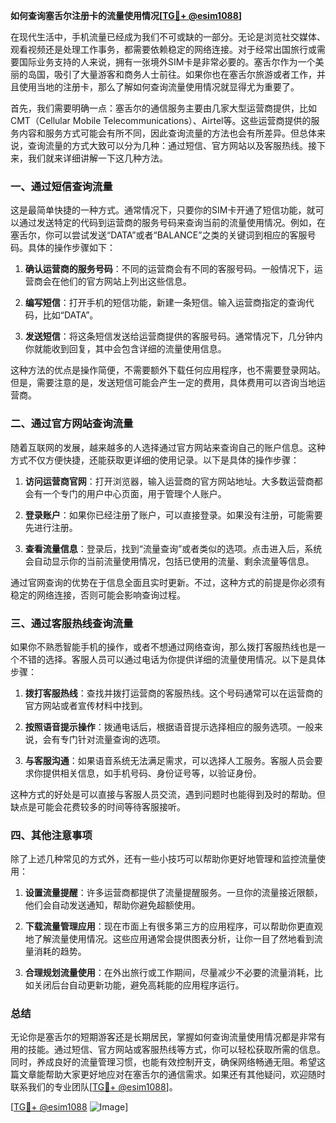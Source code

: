**如何查询塞舌尔注册卡的流量使用情况[[TG💪+ @esim1088](https://t.me/s/esim1088)]**

在现代生活中，手机流量已经成为我们不可或缺的一部分。无论是浏览社交媒体、观看视频还是处理工作事务，都需要依赖稳定的网络连接。对于经常出国旅行或需要国际业务支持的人来说，拥有一张境外SIM卡是非常必要的。塞舌尔作为一个美丽的岛国，吸引了大量游客和商务人士前往。如果你也在塞舌尔旅游或者工作，并且使用当地的注册卡，那么了解如何查询流量使用情况就显得尤为重要了。

首先，我们需要明确一点：塞舌尔的通信服务主要由几家大型运营商提供，比如CMT（Cellular Mobile Telecommunications）、Airtel等。这些运营商提供的服务内容和服务方式可能会有所不同，因此查询流量的方法也会有所差异。但总体来说，查询流量的方式大致可以分为几种：通过短信、官方网站以及客服热线。接下来，我们就来详细讲解一下这几种方法。

### 一、通过短信查询流量

这是最简单快捷的一种方式。通常情况下，只要你的SIM卡开通了短信功能，就可以通过发送特定的代码到运营商的服务号码来查询当前的流量使用情况。例如，在塞舌尔，你可以尝试发送“DATA”或者“BALANCE”之类的关键词到相应的客服号码。具体的操作步骤如下：

1. **确认运营商的服务号码**：不同的运营商会有不同的客服号码。一般情况下，运营商会在他们的官方网站上列出这些信息。
   
2. **编写短信**：打开手机的短信功能，新建一条短信。输入运营商指定的查询代码，比如“DATA”。

3. **发送短信**：将这条短信发送给运营商提供的客服号码。通常情况下，几分钟内你就能收到回复，其中会包含详细的流量使用信息。

这种方法的优点是操作简便，不需要额外下载任何应用程序，也不需要登录网站。但是，需要注意的是，发送短信可能会产生一定的费用，具体费用可以咨询当地运营商。

### 二、通过官方网站查询流量

随着互联网的发展，越来越多的人选择通过官方网站来查询自己的账户信息。这种方式不仅方便快捷，还能获取更详细的使用记录。以下是具体的操作步骤：

1. **访问运营商官网**：打开浏览器，输入运营商的官方网站地址。大多数运营商都会有一个专门的用户中心页面，用于管理个人账户。

2. **登录账户**：如果你已经注册了账户，可以直接登录。如果没有注册，可能需要先进行注册。

3. **查看流量信息**：登录后，找到“流量查询”或者类似的选项。点击进入后，系统会自动显示你的当前流量使用情况，包括已使用的流量、剩余流量等信息。

通过官网查询的优势在于信息全面且实时更新。不过，这种方式的前提是你必须有稳定的网络连接，否则可能会影响查询过程。

### 三、通过客服热线查询流量

如果你不熟悉智能手机的操作，或者不想通过网络查询，那么拨打客服热线也是一个不错的选择。客服人员可以通过电话为你提供详细的流量使用情况。以下是具体步骤：

1. **拨打客服热线**：查找并拨打运营商的客服热线。这个号码通常可以在运营商的官方网站或者宣传材料中找到。

2. **按照语音提示操作**：拨通电话后，根据语音提示选择相应的服务选项。一般来说，会有专门针对流量查询的选项。

3. **与客服沟通**：如果语音系统无法满足需求，可以选择人工服务。客服人员会要求你提供相关信息，如手机号码、身份证号等，以验证身份。

这种方式的好处是可以直接与客服人员交流，遇到问题时也能得到及时的帮助。但缺点是可能会花费较多的时间等待客服接听。

### 四、其他注意事项

除了上述几种常见的方式外，还有一些小技巧可以帮助你更好地管理和监控流量使用：

1. **设置流量提醒**：许多运营商都提供了流量提醒服务。一旦你的流量接近限额，他们会自动发送通知，帮助你避免超额使用。

2. **下载流量管理应用**：现在市面上有很多第三方的应用程序，可以帮助你更直观地了解流量使用情况。这些应用通常会提供图表分析，让你一目了然地看到流量消耗的趋势。

3. **合理规划流量使用**：在外出旅行或工作期间，尽量减少不必要的流量消耗，比如关闭后台自动更新功能，避免高耗能的应用程序运行。

### 总结

无论你是塞舌尔的短期游客还是长期居民，掌握如何查询流量使用情况都是非常有用的技能。通过短信、官方网站或客服热线等方式，你可以轻松获取所需的信息。同时，养成良好的流量管理习惯，也能有效控制开支，确保网络畅通无阻。希望这篇文章能帮助大家更好地应对在塞舌尔的通信需求。如果还有其他疑问，欢迎随时联系我们的专业团队[[TG💪+ @esim1088](https://t.me/s/esim1088)]。

[[TG💪+ @esim1088](https://t.me/s/esim1088) ![Image](https://i.postimg.cc/4NQfJmqS/Snipaste-2025-05-13-00-14-12.png)]